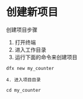 # 创建新项目

创建项目步骤

1. 打开终端
2. 进入工作目录
3. 运行下面的命令来创建项目

```text
dfx new my_counter
```

    4. 进入项目目录

```text
cd my_counter
```



